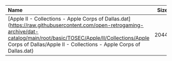 |Name|Size|
|:---|---:|
|[Apple II - Collections - Apple Corps of Dallas.dat](https://raw.githubusercontent.com/open-retrogaming-archive/dat-catalog/main/root/basic/TOSEC/Apple/II/Collections/Apple Corps of Dallas/Apple II - Collections - Apple Corps of Dallas.dat)|2044|
